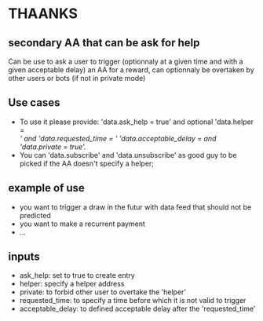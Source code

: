 # THAANKS
## secondary AA that can be ask for help 
Can be use to ask a user to trigger (optionnaly at a given time and with a given acceptable delay) an AA for a reward, can optionnaly be overtaken by other users or bots (if not in private mode)

## Use cases
* To use it please provide: 'data.ask_help = true' and optional 'data.helper = <address>' and 'data.requested_time = <timestamp>' 'data.acceptable_delay = <delay in second> and  'data.private = true'.
* You can 'data.subscribe' and 'data.unsubscribe' as good guy to be picked if the AA doesn't specify a helper;
  
## example of use
* you want to trigger a draw in the futur with data feed  that should not be predicted
* you want to make a recurrent payment
* ...

## inputs
* ask_help: set to true to create entry 
* helper: specify a helper address
* private: to forbid other user to overtake the 'helper'
* requested_time: to specify a time before which it is not valid to trigger
* acceptable_delay: to defined acceptable delay after the 'requested_time'
